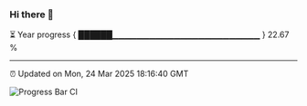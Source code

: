 ### Hi there 👋

⏳ Year progress { ██████▁▁▁▁▁▁▁▁▁▁▁▁▁▁▁▁▁▁▁▁▁▁▁▁ } 22.67 %

---

⏰ Updated on Mon, 24 Mar 2025 18:16:40 GMT

![Progress Bar CI](https://github.com/code-lakshay/GitHub-Actions-Demo/workflows/Progress%20Bar%20CI/badge.svg)
